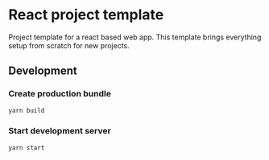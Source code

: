 # React project template

Project template for a react based web app.
This template brings everything setup from scratch for new projects.

## Development

### Create production bundle

```sh
yarn build
```

### Start development server

```sh
yarn start
```
